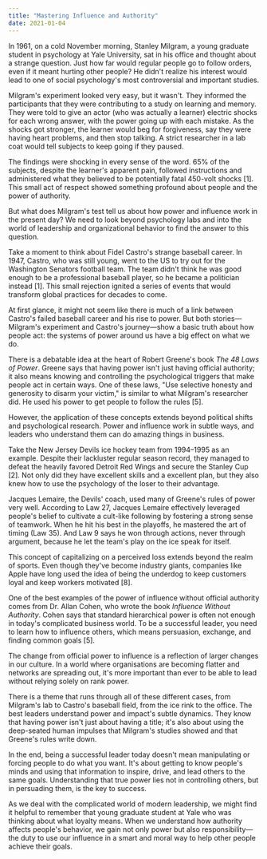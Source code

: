 ```yaml
---
title: "Mastering Influence and Authority"
date: 2021-01-04
---
```


In 1961, on a cold November morning, Stanley Milgram, a young graduate student in psychology at Yale University, sat in his office and thought about a strange question. Just how far would regular people go to follow orders, even if it meant hurting other people? He didn't realize his interest would lead to one of social psychology's most controversial and important studies.

Milgram's experiment looked very easy, but it wasn't. They informed the participants that they were contributing to a study on learning and memory. They were told to give an actor (who was actually a learner) electric shocks for each wrong answer, with the power going up with each mistake. As the shocks got stronger, the learner would beg for forgiveness, say they were having heart problems, and then stop talking. A strict researcher in a lab coat would tell subjects to keep going if they paused.

The findings were shocking in every sense of the word. 65% of the subjects, despite the learner's apparent pain, followed instructions and administered what they believed to be potentially fatal 450-volt shocks [1]. This small act of respect showed something profound about people and the power of authority.

But what does Milgram's test tell us about how power and influence work in the present day? We need to look beyond psychology labs and into the world of leadership and organizational behavior to find the answer to this question.

Take a moment to think about Fidel Castro's strange baseball career. In 1947, Castro, who was still young, went to the US to try out for the Washington Senators football team. The team didn't think he was good enough to be a professional baseball player, so he became a politician instead [1]. This small rejection ignited a series of events that would transform global practices for decades to come.

At first glance, it might not seem like there is much of a link between Castro's failed baseball career and his rise to power. But both stories—Milgram's experiment and Castro's journey—show a basic truth about how people act: the systems of power around us have a big effect on what we do.

There is a debatable idea at the heart of Robert Greene's book *The 48 Laws of Power*. Greene says that having power isn't just having official authority; it also means knowing and controlling the psychological triggers that make people act in certain ways. One of these laws, "Use selective honesty and generosity to disarm your victim," is similar to what Milgram's researcher did. He used his power to get people to follow the rules [5].

However, the application of these concepts extends beyond political shifts and psychological research. Power and influence work in subtle ways, and leaders who understand them can do amazing things in business.

Take the New Jersey Devils ice hockey team from 1994–1995 as an example. Despite their lackluster regular season record, they managed to defeat the heavily favored Detroit Red Wings and secure the Stanley Cup [2]. Not only did they have excellent skills and a excellent plan, but they also knew how to use the psychology of the loser to their advantage.

Jacques Lemaire, the Devils' coach, used many of Greene's rules of power very well. According to Law 27, Jacques Lemaire effectively leveraged people's belief to cultivate a cult-like following by fostering a strong sense of teamwork. When he hit his best in the playoffs, he mastered the art of timing (Law 35). And Law 9 says he won through actions, never through argument, because he let the team's play on the ice speak for itself.

This concept of capitalizing on a perceived loss extends beyond the realm of sports. Even though they've become industry giants, companies like Apple have long used the idea of being the underdog to keep customers loyal and keep workers motivated [8].

One of the best examples of the power of influence without official authority comes from Dr. Allan Cohen, who wrote the book *Influence Without Authority*. Cohen says that standard hierarchical power is often not enough in today's complicated business world. To be a successful leader, you need to learn how to influence others, which means persuasion, exchange, and finding common goals [5].

The change from official power to influence is a reflection of larger changes in our culture. In a world where organisations are becoming flatter and networks are spreading out, it's more important than ever to be able to lead without relying solely on rank power.

There is a theme that runs through all of these different cases, from Milgram's lab to Castro's baseball field, from the ice rink to the office. The best leaders understand power and impact's subtle dynamics. They know that having power isn't just about having a title; it's also about using the deep-seated human impulses that Milgram's studies showed and that Greene's rules write down.

In the end, being a successful leader today doesn't mean manipulating or forcing people to do what you want. It's about getting to know people's minds and using that information to inspire, drive, and lead others to the same goals. Understanding that true power lies not in controlling others, but in persuading them, is the key to success.

As we deal with the complicated world of modern leadership, we might find it helpful to remember that young graduate student at Yale who was thinking about what loyalty means. When we understand how authority affects people's behavior, we gain not only power but also responsibility—the duty to use our influence in a smart and moral way to help other people achieve their goals.
